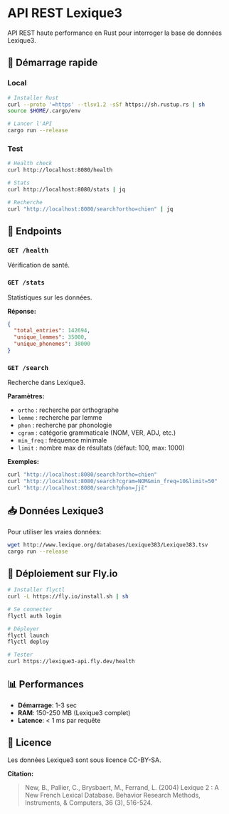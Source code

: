 # API REST Lexique3

API REST haute performance en Rust pour interroger la base de données Lexique3.

## 🚀 Démarrage rapide

### Local
```bash
# Installer Rust
curl --proto '=https' --tlsv1.2 -sSf https://sh.rustup.rs | sh
source $HOME/.cargo/env

# Lancer l'API
cargo run --release
```

### Test
```bash
# Health check
curl http://localhost:8080/health

# Stats
curl http://localhost:8080/stats | jq

# Recherche
curl "http://localhost:8080/search?ortho=chien" | jq
```

## 📡 Endpoints

### `GET /health`
Vérification de santé.

### `GET /stats`
Statistiques sur les données.

**Réponse:**
```json
{
  "total_entries": 142694,
  "unique_lemmes": 35000,
  "unique_phonemes": 38000
}
```

### `GET /search`
Recherche dans Lexique3.

**Paramètres:**
- `ortho` : recherche par orthographe
- `lemme` : recherche par lemme
- `phon` : recherche par phonologie
- `cgram` : catégorie grammaticale (NOM, VER, ADJ, etc.)
- `min_freq` : fréquence minimale
- `limit` : nombre max de résultats (défaut: 100, max: 1000)

**Exemples:**
```bash
curl "http://localhost:8080/search?ortho=chien"
curl "http://localhost:8080/search?cgram=NOM&min_freq=10&limit=50"
curl "http://localhost:8080/search?phon=ʃjɛ̃"
```

## 📥 Données Lexique3

Pour utiliser les vraies données:
```bash
wget http://www.lexique.org/databases/Lexique383/Lexique383.tsv
cargo run --release
```

## 🚀 Déploiement sur Fly.io
```bash
# Installer flyctl
curl -L https://fly.io/install.sh | sh

# Se connecter
flyctl auth login

# Déployer
flyctl launch
flyctl deploy

# Tester
curl https://lexique3-api.fly.dev/health
```

## 📊 Performances

- **Démarrage**: 1-3 sec
- **RAM**: 150-250 MB (Lexique3 complet)
- **Latence**: < 1 ms par requête

## 📝 Licence

Les données Lexique3 sont sous licence CC-BY-SA.

**Citation:**
> New, B., Pallier, C., Brysbaert, M., Ferrand, L. (2004) Lexique 2 : A New French Lexical Database. Behavior Research Methods, Instruments, & Computers, 36 (3), 516-524.